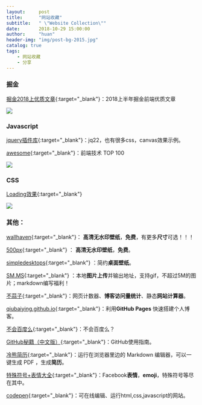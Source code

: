 ```yaml
---
layout:     post
title:      "网站收藏"
subtitle:   " \"Website Collection\""
date:       2018-10-29 15:00:00
author:     "huan"
header-img: "img/post-bg-2015.jpg"
catalog: true
tags:
    - 网站收藏
    - 分享
---
```

### 掘金

[掘金2018上优质文章](https://juejin.im/post/5b3adfe2e51d4555b17e85df){:target="_blank"}：2018上半年掘金前端优质文章

![](https://i.loli.net/2018/10/30/5bd7c105ad755.jpg)

### Javascript

[jquery插件库](http://www.jq22.com/){:target="_blank"}：jq22，也有很多css，canvas效果示例。

[awesome](https://www.awesomes.cn/rank?sort=hot){:target="_blank"}：前端技术 TOP 100


![](https://i.loli.net/2018/10/30/5bd7c105ad755.jpg)

### CSS

[Loading效果](http://sherlocked93.club/vue-style-codebase/loadingAnimation){:target="_blank"}


![](https://i.loli.net/2018/10/30/5bd7c105ad755.jpg)

### 其他：
[wallhaven](https://alpha.wallhaven.cc/random){:target="_blank"}： **高清无水印壁纸**，**免费**，有更多**尺寸**可选！！！

[500px](https://500px.me/community/discover?t=rating){:target="_blank"} ： **高清无水印壁纸**，**免费**。

[simpledesktops](http://simpledesktops.com/){:target="_blank"} ：简约**桌面壁纸**。

[SM.MS](https://sm.ms/){:target="_blank"} ：本地**图片上传**并输出地址，支持gif，不超过5M的图片；markdown编写福利！

[不蒜子](http://busuanzi.ibruce.info/){:target="_blank"}：网页计数器、**博客访问量统计**、静态**网站计算器**。

[qiubaiying.github.io](https://github.com/qiubaiying/qiubaiying.github.io){:target="_blank"}：利用**GitHub Pages** 快速搭建个人博客。

[不会百度么](http://buhuibaidu.me/){:target="_blank"}：不会百度么？

[GitHub秘籍（中文版）](https://www.kancloud.cn/thinkphp/github-tips/37891){:target="_blank"}：GitHub使用指南。

[冷熊简历](http://cv.ftqq.com/#){:target="_blank"}：运行在浏览器里边的 Markdown 编辑器，可以一键生成 PDF ，生成**简历**。

[特殊符号+表情大全](http://cn.piliapp.com/facebook-symbols/){:target="_blank"}：Facebook**表情**，**emoji**，特殊符号等尽在其中。

[codepen](https://codepen.io/){:target="_blank"}：可在线编辑、运行html,css,javascript的网站。







